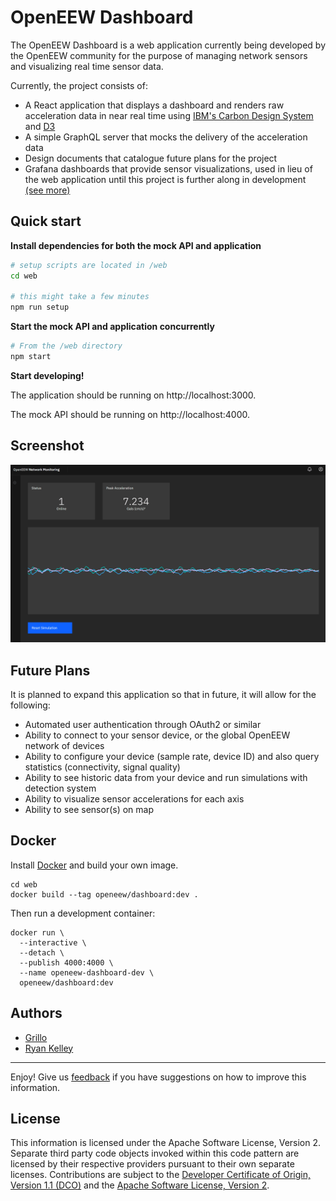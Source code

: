 # OpenEEW Dashboard

The OpenEEW Dashboard is a web application currently being developed by the OpenEEW community for the purpose of managing network sensors and visualizing real time sensor data. 

Currently, the project consists of:
- A React application that displays a dashboard and renders raw acceleration data in near real time using [IBM's Carbon Design System](https://www.carbondesignsystem.com) and [D3](https://github.com/d3/d3)
- A simple GraphQL server that mocks the delivery of the acceleration data
- Design documents that catalogue future plans for the project
- Grafana dashboards that provide sensor visualizations, used in lieu of the web application until this project is further along in development [(see more)](https://github.com/openeew/openeew-dashboard/tree/master/grafana)

## Quick start

**Install dependencies for both the mock API and application**

```bash
# setup scripts are located in /web
cd web

# this might take a few minutes
npm run setup
```

**Start the mock API and application concurrently**


```bash
# From the /web directory
npm start
```

**Start developing!**

The application should be running on http://localhost:3000.

The mock API should be running on http://localhost:4000.

## Screenshot
![traces-stream3.gif](/images/traces-stream3.gif)

## Future Plans
It is planned to expand this application so that in future, it will allow for the following:
- Automated user authentication through OAuth2 or similar
- Ability to connect to your sensor device, or the global OpenEEW network of devices
- Ability to configure your device (sample rate, device ID) and also query statistics (connectivity, signal quality)
- Ability to see historic data from your device and run simulations with detection system
- Ability to visualize sensor accelerations for each axis
- Ability to see sensor(s) on map

## Docker

Install [Docker](https://www.docker.com/get-started) and build your own image.

```shell-script
cd web
docker build --tag openeew/dashboard:dev .
```

Then run a development container:

```shell-script
docker run \
  --interactive \
  --detach \
  --publish 4000:4000 \
  --name openeew-dashboard-dev \
  openeew/dashboard:dev
```

## Authors
- [Grillo](https://grillo.io)
- [Ryan Kelley](https://github.com/rdkelley)
___

Enjoy!  Give us [feedback](https://github.com/openeew/openeew-dashboard/issues) if you have suggestions on how to improve this information.

## License

This information is licensed under the Apache Software License, Version 2.  Separate third party code objects invoked within this code pattern are licensed by their respective providers pursuant to their own separate licenses. Contributions are subject to the [Developer Certificate of Origin, Version 1.1 (DCO)](https://developercertificate.org/) and the [Apache Software License, Version 2](http://www.apache.org/licenses/LICENSE-2.0.txt).
